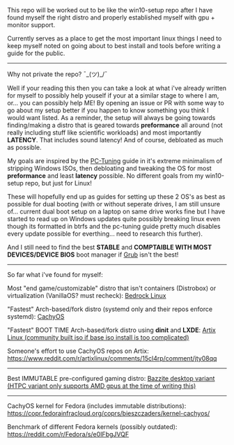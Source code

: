 This repo will be worked out to be like the win10-setup repo after I have found myself the right distro and properly established myself with gpu + monitor support.

Currently serves as a place to get the most important linux things I need to keep myself noted on going about to best install and tools before writing a guide for the public.

--------------------------------------------------------------------------------------------------------------------------------------------------------------

Why not private the repo? ¯\_(ツ)_/¯

Well if your reading this then you can take a look at what i've already written for myself to possibly help youself if your at a similar stage to where I am, or... you can possibly help ME! By opening an issue or PR with some way to go about my setup better if you happen to know something you think I would want listed. As a reminder, the setup will always be going towards finding/making a distro that is geared towards **preformance** all around (not really including stuff like scientific workloads) and most importantly **LATENCY**. That includes sound latency! And of course, debloated as much as possible.

My goals are inspired by the [PC-Tuning](https://github.com/amitxv/PC-Tuning) guide in it's extreme minimalism of stripping Windows ISOs, then debloating and tweaking the OS for most **preformance** and least **latency** possible. No different goals from my win10-setup repo, but just for Linux!

These will hopefully end up as guides for setting up these 2 OS's as best as possible for dual booting (with or without seperate drives, I am still unsure of... current dual boot setup on a laptop on same drive works fine but I have started to read up on Windows updates quite possibly breaking linux even though its formatted in btrfs and the pc-tuning guide pretty much disables every update possible for everthing... need to research this further).

And I still need to find the best **STABLE** and **COMPTAIBLE WITH MOST DEVICES/DEVICE BIOS** boot manager if [Grub](https://alternativeto.net/software/grub/?license=opensource&sort=likes) isn't the best!

--------------------------------------------------------------------------------------------------------------------------------------------------------------
So far what i've found for myself:

Most "end game/customizable" distro that isn't containers (Distrobox) or virtualization (VanillaOS? must recheck): [Bedrock Linux](https://bedrocklinux.org/)

"Fastest" Arch-based/fork distro (systemd only and their repos enforce systemd): [CachyOS](https://cachyos.org/)

"Fastest" BOOT TIME Arch-based/fork distro using **dinit** and **LXDE**: [Artix Linux (community built iso if base iso install is too complicated)](https://artixlinux.org/download.php#official)

Someone's effort to use CachyOS repos on Artix: https://www.reddit.com/r/artixlinux/comments/15cl4rp/comment/jty08qq

--------------------------------------------------------------------------------------------------------------------------------------------------------------

Best IMMUTABLE pre-configured gaming distro: [Bazzite desktop variant (HTPC variant only supports AMD gpus at the time of writing this)](https://github.com/ublue-os/bazzite/#desktop)

--------------------------------------------------------------------------------------------------------------------------------------------------------------

CachyOS kernel for Fedora (includes immutable distributions): https://copr.fedorainfracloud.org/coprs/bieszczaders/kernel-cachyos/

Benchmark of different Fedora kernels (possibly outdated): https://reddit.com/r/Fedora/s/e0IFbgJVQF